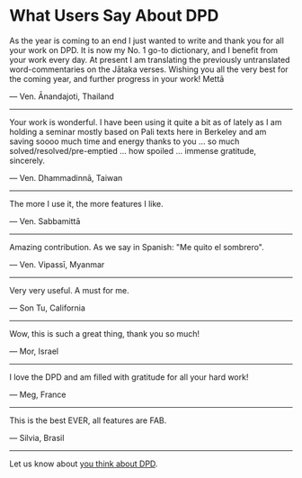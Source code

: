 # What Users Say About DPD


As the year is coming to an end I just wanted to write and thank you for all your work on DPD. It is now my No. 1 go-to dictionary, and I benefit from your work every day. At present I am translating the previously untranslated word-commentaries on the Jātaka verses. Wishing you all the very best for the coming year, and further progress in your work! Mettā

— Ven. Ānandajoti, Thailand

---

Your work is wonderful. I have been using it quite a bit as of lately as I am holding a seminar mostly based on Pali texts here in Berkeley and am saving soooo much time and energy thanks to you ... so much solved/resolved/pre-emptied ... how spoiled ... immense gratitude, sincerely.

— Ven. Dhammadinnā, Taiwan

---

The more I use it, the more features I like. 

— Ven. Sabbamittā

---


Amazing contribution. As we say in Spanish: "Me quito el sombrero".

— Ven. Vipassī, Myanmar

---

Very very useful. A must for me.

— Son Tu, California


---

Wow, this is such a great thing, thank you so much!

— Mor, Israel

---

I love the DPD and am filled with gratitude for all your hard work!

— Meg, France

---

This is the best EVER, all features are FAB.

— Silvia, Brasil

---


Let us know about [you think about DPD](mailto:digitalpalidictionary@gmail.com?subject=What%20I%20think%20about%20DPD).
 






